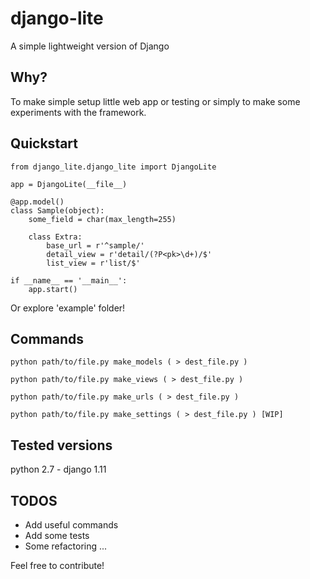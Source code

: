 django-lite
===============

A simple lightweight version of Django

Why?
--------

To make simple setup little web app or testing or simply to make some experiments with the framework.


Quickstart
--------

    from django_lite.django_lite import DjangoLite

    app = DjangoLite(__file__)

    @app.model()
    class Sample(object):
        some_field = char(max_length=255)

        class Extra:
            base_url = r'^sample/'
            detail_view = r'detail/(?P<pk>\d+)/$'
            list_view = r'list/$'

    if __name__ == '__main__':
        app.start()


Or explore 'example' folder!


Commands
--------

    python path/to/file.py make_models ( > dest_file.py )

    python path/to/file.py make_views ( > dest_file.py )

    python path/to/file.py make_urls ( > dest_file.py )

    python path/to/file.py make_settings ( > dest_file.py ) [WIP]


Tested versions
--------

python 2.7 - django 1.11


TODOS
--------

* Add useful commands
* Add some tests
* Some refactoring
...

Feel free to contribute!